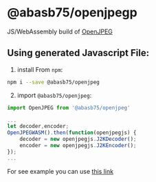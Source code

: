 # @abasb75/openjpegp
JS/WebAssembly build of [OpenJPEG](https://github.com/uclouvain/openjpeg)

## Using generated Javascript File:
1. install From `npm`:

```bash
npm i --save @abasb75/openjpeg
```

2. import `@abasb75/openjpeg`:

```js
import OpenJPEG from '@abasb75/openjpeg'

...
let decoder,encoder;
OpenJPEGWASM().then(function(openjpegjs) {
    decoder = new openjpegjs.J2KDecoder();
    encoder = new openjpegjs.J2KEncoder();
});
...

```

For see example you can use <a href="https://github.com/abasb75/openjpeg/blob/master/test/browser/index.html">this link</a>